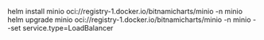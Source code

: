 helm install minio oci://registry-1.docker.io/bitnamicharts/minio -n minio
helm upgrade minio oci://registry-1.docker.io/bitnamicharts/minio -n minio --set service.type=LoadBalancer
